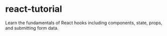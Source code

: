 # react-tutorial
Learn the fundamentals of React hooks including components, state, props, and submitting form data.
